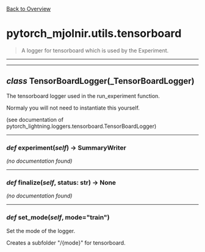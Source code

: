 [Back to Overview](../../README.md)



# pytorch_mjolnir.utils.tensorboard

> A logger for tensorboard which is used by the Experiment.


---
---
## *class* **TensorBoardLogger**(_**TensorBoardLogger**)

The tensorboard logger used in the run_experiment function.

Normaly you will not need to instantiate this yourself.

(see documentation of pytorch_lightning.loggers.tensorboard.TensorBoardLogger)


---
### *def* **experiment**(*self*) -> SummaryWriter

*(no documentation found)*

---
### *def* **finalize**(*self*, status: str) -> None

*(no documentation found)*

---
### *def* **set_mode**(*self*, mode="train")

Set the mode of the logger.

Creates a subfolder "/{mode}" for tensorboard.


